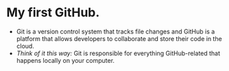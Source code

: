 # My first GitHub.
- Git is a version control system that tracks file changes and GitHub is a platform that allows developers to collaborate and store their code in the cloud. 
- *Think of it this way:* Git is responsible for everything GitHub-related that happens locally on your computer.

